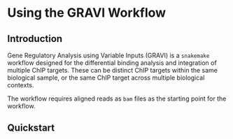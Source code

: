 # Using the GRAVI Workflow

## Introduction

Gene Regulatory Analysis using Variable Inputs (GRAVI) is a `snakemake` workflow designed for the differential binding analysis and integration of multiple ChIP targets.
These can be distinct ChIP targets within the same biological sample, or the same ChIP target across multiple biological contexts.

The workflow requires aligned reads as `bam` files as the starting point for the workflow.

## Quickstart


